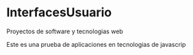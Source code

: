 # InterfacesUsuario
Proyectos de software y tecnologias web


Este es una prueba de aplicaciones en tecnologias de javascrip

